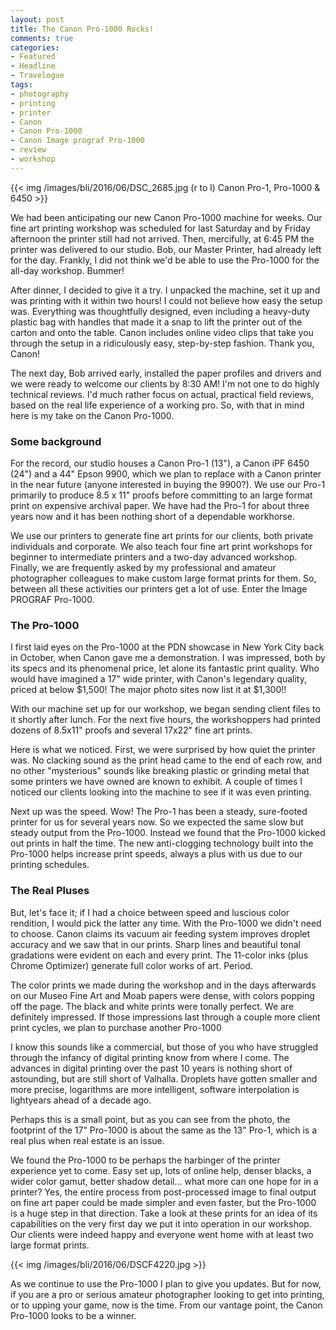 ```yaml
---
layout: post
title: The Canon Pro-1000 Rocks!
comments: true
categories:
- Featured
- Headline
- Travelogue
tags:
- photography
- printing
- printer
- Canon
- Canon Pro-1000
- Canon Image prograf Pro-1000
- review
- workshop
---
```


{{<  img /images/bli/2016/06/DSC_2685.jpg (r to l) Canon Pro-1, Pro-1000 & 6450  >}}

We had been anticipating our new Canon Pro-1000 machine for weeks. Our fine art printing workshop was scheduled for last Saturday and by Friday afternoon the printer still had not arrived. Then, mercifully, at 6:45 PM the printer was delivered to our studio. Bob, our Master Printer, had already left for the day. Frankly, I did not think we'd be able to use the Pro-1000 for the all-day workshop. Bummer!

<!--more-->

After dinner, I decided to give it a try. I unpacked the machine, set it up and was printing with it within two hours! I could not believe how easy the setup was. Everything was thoughtfully designed, even including a heavy-duty plastic bag with handles that made it a snap to lift the printer out of the carton and onto the table. Canon includes online video clips that take you through the setup in a ridiculously easy, step-by-step fashion. Thank you, Canon!

The next day, Bob arrived early, installed the paper profiles and drivers and we were ready to welcome our clients by 8:30 AM! I'm not one to do highly technical reviews. I'd much rather focus on actual, practical field reviews, based on the real life experience of a working pro. So, with that in mind here is my take on the Canon Pro-1000. 

### Some background

For the record, our studio houses a Canon Pro-1 (13"), a Canon iPF 6450 (24") and a 44" Epson 9900, which we plan to replace with a Canon printer in the near future (anyone interested in buying the 9900?). We use our Pro-1 primarily to produce 8.5 x 11" proofs before committing to an large format print on expensive archival paper. We have had the Pro-1 for about three years now and it has been nothing short of a dependable workhorse. 

We use our printers to generate fine art prints for our clients, both private individuals and corporate. We also teach four fine art print workshops for beginner to intermediate printers and a two-day advanced workshop. Finally, we are frequently asked by my professional and amateur photographer colleagues to make custom large format prints for them. So, between all these activities our printers get a lot of use. Enter the Image PROGRAF Pro-1000. 

### The Pro-1000

I first laid eyes on the Pro-1000 at the PDN showcase in New York City back in October, when Canon gave me a demonstration. I was impressed, both by its specs and its phenomenal price, let alone its fantastic print quality. Who would have imagined a 17" wide printer, with Canon's legendary quality, priced at below $1,500! The major photo sites now list it at $1,300!!

With our machine set up for our workshop, we began sending client files to it shortly after lunch. For the next five hours, the workshoppers had printed dozens of 8.5x11" proofs and several 17x22" fine art prints. 

Here is what we noticed. First, we were surprised by how quiet the printer was. No clacking sound as the print head came to the end of each row, and no other "mysterious" sounds like breaking plastic or grinding metal that some printers we have owned are known to exhibit. A couple of times I noticed our clients looking into the machine to see if it was even printing. 

Next up was the speed. Wow! The Pro-1 has been a steady, sure-footed printer for us for several years now. So we expected the same slow but steady output from the Pro-1000. Instead we found that the Pro-1000 kicked out prints in half the time. The new anti-clogging technology built into the Pro-1000 helps increase print  speeds, always a plus with us due to our printing schedules. 

### The Real Pluses

But, let's face it; if I had a choice between speed and luscious color rendition, I would pick the latter any time. With the Pro-1000 we didn't need to choose. Canon claims its vacuum air feeding system improves droplet accuracy and we saw that in our prints. Sharp lines and beautiful tonal gradations were evident on each and every print. The 11-color inks (plus Chrome Optimizer) generate full color works of art. Period. 

The color prints we made during the workshop and in the days afterwards on our Museo Fine Art and Moab papers were dense, with colors popping off the page. The black and white prints were tonally perfect. We are definitely impressed. If those impressions last through a couple more client print cycles, we plan to purchase another Pro-1000 

I know this sounds like a commercial, but those of you who have struggled through the infancy of digital printing know from where I come. The advances in digital printing over the past 10 years is nothing short of astounding, but are still short of Valhalla. Droplets have gotten smaller and more precise, logarithms are more intelligent, software interpolation is lightyears ahead of a decade ago. 

Perhaps this is a small point, but as you can see from the photo, the footprint of the 17" Pro-1000 is about the same as the 13" Pro-1, which is a real plus when real estate is an issue. 

We found the Pro-1000 to be perhaps the harbinger of the printer experience yet to come. Easy set up, lots of online help, denser blacks, a wider color gamut, better shadow detail... what more can one hope for in a printer? Yes, the entire process from post-processed image to final output on fine art paper could be made simpler and even faster, but the Pro-1000 is a huge step in that direction. Take a look at these prints for an idea of its capabilities on the very first day we put it into operation in our workshop. Our clients were indeed happy and everyone went home with at least two large format prints. 

{{<  img /images/bli/2016/06/DSCF4220.jpg  >}}

As we continue to use the Pro-1000 I plan to give you updates. But for now, if you are a pro or serious amateur photographer looking to get into printing, or to upping your game, now is the time. From our vantage point, the Canon Pro-1000 looks to be a winner. 